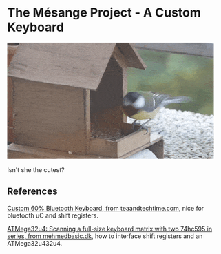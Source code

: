 # The Mésange Project - A Custom Keyboard

![mesange](mesange.gif)

Isn't she the cutest?

## References

[Custom 60% Bluetooth Keyboard, from teaandtechtime.com](https://teaandtechtime.com/custom-60-percent-bluetooth-keyboard/), nice for bluetooth uC and shift registers.

[ATMega32u4: Scanning a full-size keyboard matrix with two 74hc595 in series, from mehmedbasic.dk](https://mehmedbasic.dk/post/74hc595-keyboard/), how to interface shift registers and an ATMega32u432u4.